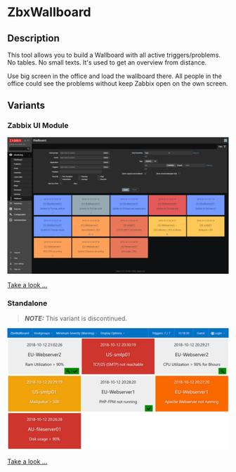# ZbxWallboard

## Description
This tool allows you to build a Wallboard with all active triggers/problems. 
No tables. No small texts. It's used to get an overview from distance.

Use big screen in the office and load the wallboard there. All people in the office could see the problems without keep Zabbix open on the own screen.

## Variants
### Zabbix UI Module
![](module/docs/Screenshots/ZbxWallboard_module.png)

[Take a look ...](module/README.md)

### Standalone
> **_NOTE:_**  This variant is discontinued.

![](standalone/docs/Screenshots/ZbxWallboard_RegularView.png)

[Take a look ...](standalone/README.md)

